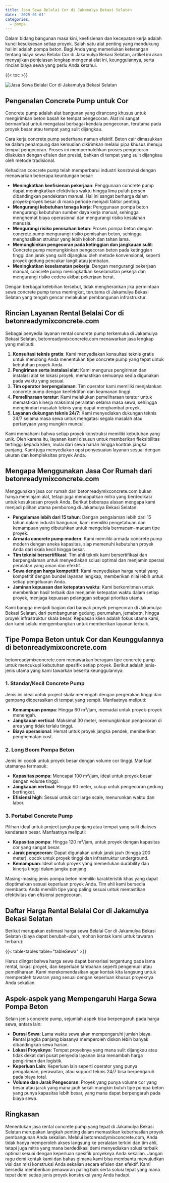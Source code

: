 ```yaml
---
title: Jasa Sewa Belalai Cor di Jakamulya Bekasi Selatan
date: '2025-01-01'
categories:
  - pompa
---
```


Dalam bidang bangunan masa kini, keefisienan dan kecepatan kerja adalah kunci kesuksesan setiap proyek. Salah satu alat penting yang mendukung hal ini adalah pompa beton. Bagi Anda yang memerlukan keterangan tentang biaya sewa Belalai Cor di Jakamulya Bekasi Selatan, artikel ini akan menyajikan penjelasan lengkap mengenai alat ini, keunggulannya, serta rincian biaya sewa yang perlu Anda ketahui.

{{< toc >}}

![Jasa Sewa Belalai Cor di Jakamulya Bekasi Selatan](https://betoncor8.github.io/pump/concrete-pump%20(11).png)

## Pengenalan Concrete Pump untuk Cor

Concrete pump adalah alat bangunan yang dirancang khusus untuk mengirimkan beton basah ke tempat pengecoran. Alat ini sangat bermanfaat untuk mengatasi berbagai kendala pengecoran, terutama pada proyek besar atau tempat yang sulit dijangkau.

Cara kerja concrete pump sederhana namun efektif. Beton cair dimasukkan ke dalam penampung dan kemudian dikirimkan melalui pipa khusus menuju tempat pengecoran. Proses ini memperbolehkan proses pengecoran dilakukan dengan efisien dan presisi, bahkan di tempat yang sulit dijangkau oleh metode tradisional.

Kehadiran concrete pump telah memperbarui industri konstruksi dengan menawarkan beberapa keuntungan besar:

- **Meningkatkan keefisienan pekerjaan**: Penggunaan concrete pump dapat meningkatkan efektivitas waktu hingga lima puluh persen dibandingkan pendekatan manual. Hal ini sangat berharga dalam proyek-proyek besar di mana periode menjadi faktor penting.
- **Mengurangi kebutuhan tenaga kerja**: Penggunaan pompa beton mengurangi kebutuhan sumber daya kerja manual, sehingga menghemat biaya operasional dan mengurangi risiko kesalahan manusia.
- **Mengurangi risiko pemisahan beton**: Proses pompa beton dengan concrete pump mengurangi risiko pemisahan beton, sehingga menghasilkan struktur yang lebih kokoh dan tahan lama.
- **Memungkinkan pengecoran pada ketinggian dan jangkauan sulit**: Concrete pump memungkinkan pengecoran beton pada ketinggian tinggi dan jarak yang sulit dijangkau oleh metode konvensional, seperti proyek gedung pencakar langit atau jembatan.
- **Meningkatkan keselamatan pekerja**: Dengan mengurangi pekerjaan manual, concrete pump meningkatkan keselamatan pekerja dan mengurangi risiko cedera akibat pekerjaan berat.

Dengan berbagai kelebihan tersebut, tidak mengherankan jika permintaan sewa concrete pump terus meningkat, terutama di Jakamulya Bekasi Selatan yang tengah gencar melakukan pembangunan infrastruktur.

## Rincian Layanan Rental Belalai Cor di betonreadymixconcrete.com

Sebagai penyedia layanan rental concrete pump terkemuka di Jakamulya Bekasi Selatan, betonreadymixconcrete.com menawarkan jasa lengkap yang meliputi:

1. **Konsultasi teknis gratis**: Kami menyediakan konsultasi teknis gratis untuk menolong Anda menentukan tipe concrete pump yang tepat untuk kebutuhan proyek Anda.
2. **Pengiriman serta instalasi alat**: Kami mengurus pengiriman dan instalasi alat ke lokasi proyek, memastikan semuanya sedia digunakan pada waktu yang sesuai.
3. **Tim operator berpengalaman**: Tim operator kami memiliki menjalankan concrete pump dengan keefektifan dan keamanan tinggi.
4. **Pemeliharaan teratur**: Kami melakukan pemeliharaan teratur untuk memastikan kinerja maksimal peralatan selama masa sewa, sehingga menghindari masalah teknis yang dapat menghambat proyek.
5. **Layanan dukungan teknis 24/7**: Kami menyediakan dukungan teknis 24/7 selama masa sewa untuk mengatasi segala masalah atau pertanyaan yang mungkin muncul.

Kami memahami bahwa setiap proyek konstruksi memiliki kebutuhan yang unik. Oleh karena itu, layanan kami disusun untuk memberikan fleksibilitas tertinggi kepada klien, mulai dari sewa harian hingga kontrak jangka panjang. Kami juga menyediakan opsi penyesuaian layanan sesuai dengan ukuran dan kompleksitas proyek Anda.

## Mengapa Menggunakan Jasa Cor Rumah dari betonreadymixconcrete.com

Menggunakan jasa cor rumah dari betonreadymixconcrete.com bukan hanya meminjam alat, tetapi juga mendapatkan mitra yang berdedikasi untuk kesuksesan proyek Anda. Berikut beberapa alasan mengapa kami menjadi pilihan utama pemborong di Jakamulya Bekasi Selatan:

- **Pengalaman lebih dari 15 tahun**: Dengan pengalaman lebih dari 15 tahun dalam industri bangunan, kami memiliki pengetahuan dan kemampuan yang dibutuhkan untuk mengelola bermacam-macam tipe proyek.
- **Armada concrete pump modern**: Kami memiliki armada concrete pump modern dengan aneka kapasitas, siap memenuhi kebutuhan proyek Anda dari skala kecil hingga besar.
- **Tim teknisi bersertifikasi**: Tim ahli teknik kami bersertifikasi dan berpengalaman untuk menyediakan solusi optimal dan menjamin operasi peralatan yang aman dan efektif.
- **Sewa dengan harga kompetitif**: Kami menyediakan harga rental yang kompetitif dengan bundel layanan lengkap, memberikan nilai lebih untuk setiap pengeluaran Anda.
- **Jaminan kepuasan dan ketepatan waktu**: Kami berkomitmen untuk memberikan hasil terbaik dan menjamin ketepatan waktu dalam setiap proyek, menjaga kepuasan pelanggan sebagai prioritas utama.

Kami bangga menjadi bagian dari banyak proyek pengecoran di Jakamulya Bekasi Selatan, dari pembangunan gedung, perumahan, jemabatn, hingga proyek infrastruktur skala besar. Kepuasan klien adalah fokus utama kami, dan kami selalu mengembangkan untuk memberikan layanan terbaik.

## Tipe Pompa Beton untuk Cor dan Keunggulannya di betonreadymixconcrete.com

betonreadymixconcrete.com menawarkan beragam tipe concrete pump untuk mencukupi kebutuhan spesifik setiap proyek. Berikut adalah jenis-jenis utama yang kami tawarkan beserta keunggulannya:

### 1\. Standar/Kecil Concrete Pump

Jenis ini ideal untuk project skala menengah dengan pergerakan tinggi dan gampang dioperasikan di tempat yang sempit. Manfaatnya meliputi:

- **Kemampuan pompa**: Hingga 60 m³/jam, memadai untuk proyek-proyek menengah.
- **Jangkauan vertical**: Maksimal 30 meter, memungkinkan pengecoran di area yang tidak terlalu tinggi.
- **Biaya operasional**: Hemat untuk proyek jangka pendek, memberikan penghematan cost.

### 2\. Long Boom Pompa Beton

Jenis ini cocok untuk proyek besar dengan volume cor tinggi. Manfaat utamanya termasuk:

- **Kapasitas pompa**: Mencapai 100 m³/jam, ideal untuk proyek besar dengan volume tinggi.
- **Jangkauan vertical**: Hingga 60 meter, cukup untuk pengecoran gedung bertingkat.
- **Efisiensi high**: Sesuai untuk cor large scale, menurunkan waktu dan labor.

### 3\. Portabel Concrete Pump

Pilihan ideal untuk project jangka panjang atau tempat yang sulit diakses kendaraan besar. Manfaatnya meliputi:

- **Kapasitas pompa**: Hingga 120 m³/jam, untuk proyek dengan kapasitas cor yang sangat besar.
- **Jarak pengecoran**: Dapat digunakan untuk jarak jauh (hingga 200 meter), cocok untuk proyek tinggi dan infrastruktur underground.
- **Kemampuan**: Ideal untuk proyek yang memerlukan durability dan kinerja tinggi dalam jangka panjang.

Masing-masing jenis pompa beton memiliki karakteristik khas yang dapat dioptimalkan sesuai keperluan proyek Anda. Tim ahli kami bersedia membantu Anda memilih tipe yang paling sesuai untuk memastikan efektivitas dan efisiensi pengecoran.

## Daftar Harga Rental Belalai Cor di Jakamulya Bekasi Selatan

Berikut merupakan estimasi harga sewa Belalai Cor di Jakamulya Bekasi Selatan (biaya dapat berubah-ubah, mohon kontak kami untuk tawaran terbaru):

{{< table-tables table="tableSewa" >}}

Harus diingat bahwa harga sewa dapat bervariasi tergantung pada lama rental, lokasi proyek, dan keperluan tambahan seperti pengemudi atau pemeliharaan. Kami merekomendasikan agar kontak kita langsung untuk memperoleh tawaran yang sesuai dengan keperluan khusus proyeknya Anda sekalian.

## Aspek-aspek yang Mempengaruhi Harga Sewa Pompa Beton

Selain jenis concrete pump, sejumlah aspek bisa berpengaruh pada harga sewa, antara lain:

- **Durasi Sewa**: Lama waktu sewa akan mempengaruhi jumlah biaya. Rental jangka panjang biasanya memperoleh diskon lebih banyak dibandingkan sewa harian.
- **Lokasi Proyeknya**: Tempat proyeknya yang mana sulit dijangkau atau tidak dekat dari pusat penyedia layanan bisa menambah harga pengiriman dan logistik.
- **Keperluan Lain**: Keperluan lain seperti operator yang punya pengalaman, perawatan, atau support teknis 24/7 bisa berpengaruh pada biaya total.
- **Volume dan Jarak Pengecoran**: Proyek yang punya volume cor yang besar atau jarak yang mana jauh sekali mungkin butuh tipe pompa beton yang punya kapasitas lebih besar, yang mana dapat berpengaruh pada biaya sewa.

## Ringkasan

Menentukan jasa rental concrete pump yang tepat di Jakamulya Bekasi Selatan merupakan langkah penting dalam memastikan keberhasilan proyek pembangunan Anda sekalian. Melalui betonreadymixconcrete.com, Anda tidak hanya memperoleh akses langsung ke peralatan terkini dan tim ahli, tetapi juga mitra yang mana berdedikasi demi menyediakan solusi terbaik optimal sesuai dengan keperluan spesifik proyeknya Anda sekalian. Jangan ragu demi kontak kami dan bahas gimana kami bisa membantu mewujudkan visi dan misi konstruksi Anda sekalian secara efisien dan efektif. Kami bersedia memberikan penawaran paling baik serta solusi tepat yang mana tepat demi setiap jenis proyek konstruksi yang Anda hadapi.
